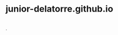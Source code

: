 # junior-delatorre.github.io

<html>
<head>
<body>

<h1></h1>
<p>  <p>
<p>.  <p>
<p>  <p>
<h2>  <h2>
</body>
</html> 
 <h3>  <h3> 
